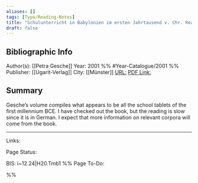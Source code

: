 ```yaml
---
aliases: []
tags: [Type/Reading-Notes]
title: "Schulunterricht in Babylonien im ersten Jahrtausend v. Chr. Reading Notes" 
draft: false
---
```


## Bibliographic Info
Author(s): [[Petra Gesche]]
Year: 2001 %% #Year-Catalogue/2001  %%
Publisher: [[Ugarit-Verlag]]
City: [[Münster]]
[URL:]()
[PDF Link:]()


## Summary
Gesche’s volume compiles what appears to be all the school tablets of the first millennium BCE. I have checked out the book, but the reading is slow since it is in German. I expect that more information on relevant corpora will come from the book.



--- 
Links: 

Page Status: 

BIS: i~12.24|H20.Tmb1
%%
Page To-Do:

%%


